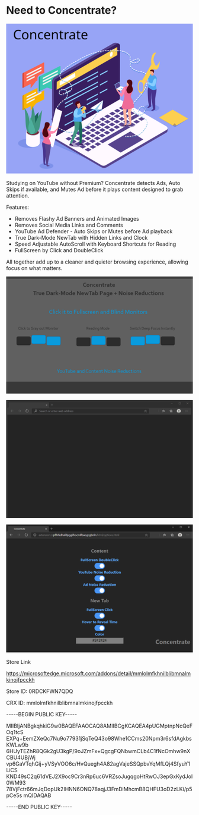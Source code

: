 # Need to Concentrate?

![Image](visuals/Concentrate.svg)

Studying on YouTube without Premium? Concentrate detects Ads, Auto Skips if available, and Mutes Ad before it plays content designed to grab attention.

Features:

- Removes Flashy Ad Banners and Animated Images
- Removes Social Media Links and Comments
- YouTube Ad Defender - Auto Skips or Mutes before Ad playback
- True Dark-Mode NewTab with Hidden Links and Clock
- Speed Adjustable AutoScroll with Keyboard Shortcuts for Reading
- FullScreen by Click and DoubleClick

All together add up to a cleaner and quieter browsing experience, allowing focus on what matters.

![Image](visuals/Concentrate1280x800.png)

![Image](visuals/ConcentrateUI.gif)

![Image](visuals/Options.png)

Store Link

https://microsoftedge.microsoft.com/addons/detail/mmlolmfkhnilblibmnalmkinojfpcckh

Store ID: 0RDCKFWN7QDQ

CRX ID: mmlolmfkhnilblibmnalmkinojfpcckh

-----BEGIN PUBLIC KEY-----

MIIBIjANBgkqhkiG9w0BAQEFAAOCAQ8AMIIBCgKCAQEA4pUGMptnpNcQeFOq1tcS
EXPq+EemZXeQc7Nu9o77931jSqTeQ43o98Whe1CCms20Npm3r6sfdAgkbsKWLw9b
6HUyTEZhR8QGk2gU3kgP/9oJZmFx+QgcgFQNbwmCLb4C1fNcOmhw9nXCBU4UBjWj
vp6GaVTqhGij+yVSyVOO6c/HvQuegh4A82agVajeSSQpbvYqMfLQj4SfyuY1LiCS
KND49sC2q61dVEJ2X9oc9Cr3nRp6uc6VRZsoJugqgoHtRwOJ3epGxKydJol0WM93
78VjFctr66mJqDopUk2IHNN6ONQ78aqjJ3FmDiMhcmB8QHFU3oD2zLKi/p5pCe5s
mQIDAQAB

-----END PUBLIC KEY-----
